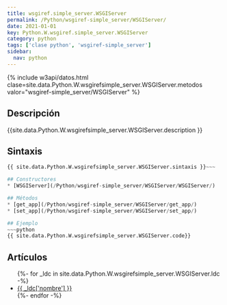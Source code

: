 ```yaml
---
title: wsgiref.simple_server.WSGIServer
permalink: /Python/wsgiref-simple_server/WSGIServer/
date: 2021-01-01
key: Python.W.wsgiref.simple_server.WSGIServer
category: python
tags: ['clase python', 'wsgiref-simple_server']
sidebar: 
  nav: python
---
```


{% include w3api/datos.html clase=site.data.Python.W.wsgirefsimple_server.WSGIServer.metodos valor="wsgiref-simple_server/WSGIServer" %}

## Descripción
{{site.data.Python.W.wsgirefsimple_server.WSGIServer.description }}

## Sintaxis
~~~python
{{ site.data.Python.W.wsgirefsimple_server.WSGIServer.sintaxis }}~~~

## Constructores
* [WSGIServer](/Python/wsgiref-simple_server/WSGIServer/WSGIServer/)

## Métodos
* [get_app](/Python/wsgiref-simple_server/WSGIServer/get_app/)
* [set_app](/Python/wsgiref-simple_server/WSGIServer/set_app/)

## Ejemplo
~~~python
{{ site.data.Python.W.wsgirefsimple_server.WSGIServer.code}}
~~~

## Artículos
<ul>
{%- for _ldc in site.data.Python.W.wsgirefsimple_server.WSGIServer.ldc -%}
   <li>
       <a href="{{_ldc['url'] }}">{{ _ldc['nombre'] }}</a>
   </li>
{%- endfor -%}
</ul>
